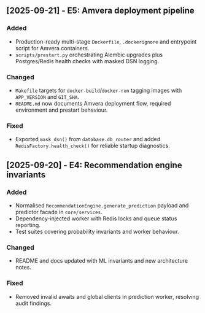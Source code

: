 ## [2025-09-21] - E5: Amvera deployment pipeline
### Added
- Production-ready multi-stage `Dockerfile`, `.dockerignore` and entrypoint script for Amvera containers.
- `scripts/prestart.py` orchestrating Alembic upgrades plus Postgres/Redis health checks with masked DSN logging.

### Changed
- `Makefile` targets for `docker-build`/`docker-run` tagging images with `APP_VERSION` and `GIT_SHA`.
- `README.md` now documents Amvera deployment flow, required environment and prestart behaviour.

### Fixed
- Exported `mask_dsn()` from `database.db_router` and added `RedisFactory.health_check()` for reliable startup diagnostics.

## [2025-09-20] - E4: Recommendation engine invariants
### Added
- Normalised `RecommendationEngine.generate_prediction` payload and predictor facade in `core/services`.
- Dependency-injected worker with Redis locks and queue status reporting.
- Test suites covering probability invariants and worker behaviour.

### Changed
- README and docs updated with ML invariants and new architecture notes.

### Fixed
- Removed invalid awaits and global clients in prediction worker, resolving audit findings.
